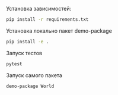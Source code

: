 Установка зависимостей:
```bash
pip install -r requirements.txt
```

Установка локально пакет demo-package
```bash
pip install -e .
```

Запуск тестов
```bash
pytest
```

Запуск самого пакета
```bash
demo-package World
```
